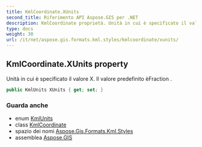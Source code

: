 ```yaml
---
title: KmlCoordinate.XUnits
second_title: Riferimento API Aspose.GIS per .NET
description: KmlCoordinate proprietà. Unità in cui è specificato il valore X. Il valore predefinito èFraction .
type: docs
weight: 30
url: /it/net/aspose.gis.formats.kml.styles/kmlcoordinate/xunits/
---
```

## KmlCoordinate.XUnits property

Unità in cui è specificato il valore X. Il valore predefinito èFraction .

```csharp
public KmlUnits XUnits { get; set; }
```

### Guarda anche

* enum [KmlUnits](../../kmlunits/)
* class [KmlCoordinate](../)
* spazio dei nomi [Aspose.Gis.Formats.Kml.Styles](../../kmlcoordinate/)
* assemblea [Aspose.GIS](../../../)


